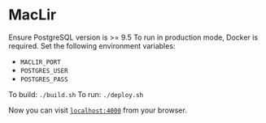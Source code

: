 # MacLir

Ensure PostgreSQL version is >= 9.5
To run in production mode, Docker is required.
Set the following environment variables:
  * `MACLIR_PORT`
  * `POSTGRES_USER`
  * `POSTGRES_PASS`

To build: `./build.sh`
To run: `./deploy.sh`


Now you can visit [`localhost:4000`](http://localhost:4000) from your browser.

